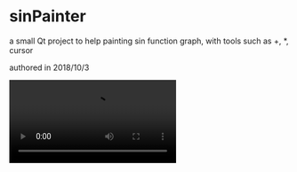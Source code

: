 # sinPainter
a small Qt project to help painting sin function graph, with tools such as +, *, cursor

authored in 2018/10/3

![test](https://github.com/LiChengchen/sinPainter/v4-1.mp4)
